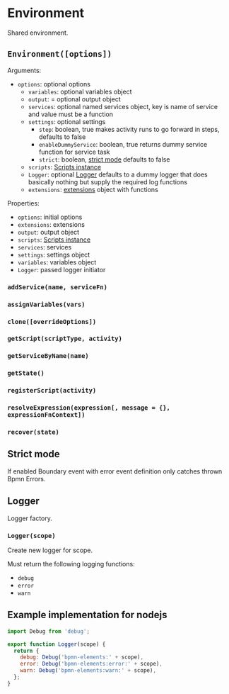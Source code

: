Environment
===========

Shared environment.

## `Environment([options])`

Arguments:
- `options`: optional options
  - `variables`: optional variables object
  - `output`: = optional output object
  - `services`: optional named services object, key is name of service and value must be a function
  - `settings`: optional settings
    - `step`: boolean, true makes activity runs to go forward in steps, defaults to false
    - `enableDummyService`: boolean, true returns dummy service function for service task
    - `strict`: boolean, [strict mode](#strict_mode) defaults to false
  - `scripts`: [Scripts instance](/docs/Scripts.md)
  - `Logger`: optional [Logger](#logger) defaults to a dummy logger that does basically nothing but supply the required log functions
  - `extensions`: [extensions](/docs/Extension.md) object with functions

Properties:
- `options`: initial options
- `extensions`: extensions
- `output`: output object
- `scripts`: [Scripts instance](/docs/Scripts.md)
- `services`: services
- `settings`: settings object
- `variables`: variables object
- `Logger`: passed logger initiator

### `addService(name, serviceFn)`
### `assignVariables(vars)`
### `clone([overrideOptions])`
### `getScript(scriptType, activity)`
### `getServiceByName(name)`
### `getState()`
### `registerScript(activity)`
### `resolveExpression(expression[, message = {}, expressionFnContext])`
### `recover(state)`

## Strict mode

If enabled Boundary event with error event definition only catches thrown Bpmn Errors.

## Logger

Logger factory.

### `Logger(scope)`

Create new logger for scope.

Must return the following logging functions:

- `debug`
- `error`
- `warn`

## Example implementation for nodejs

```js
import Debug from 'debug';

export function Logger(scope) {
  return {
    debug: Debug('bpmn-elements:' + scope),
    error: Debug('bpmn-elements:error:' + scope),
    warn: Debug('bpmn-elements:warn:' + scope),
  };
}
```
